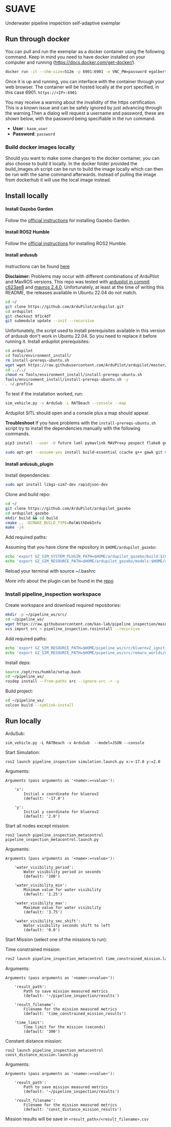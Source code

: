 # SUAVE
Underwater pipeline inspection self-adaptive exemplar

## Run through docker

You can pull and run the exemplar as a docker container using the following command. Keep in mind you need to have docker installed on your computer and running (https://docs.docker.com/get-docker/).

```Bash
docker run -it --shm-size=512m -p 6901:6901 -e VNC_PW=password egalberts/suave:dev
```

Once it is up and running, you can interface with the container through your web browser. The container will be hosted locally at the port specified, in this case 6901.
`https://<IP>:6901`

You may receive a warning about the invalidity of the https certification. This is a known issue and can be safely ignored by just advancing through the warning.Then a dialog will request a username and password, these are shown below, with the password being specifiable in the run command. 

 - **User** : `kasm_user`
 - **Password**: `password`

### Build docker images locally
Should you want to make some changes to the docker container, you can also choose to build it locally. In the docker folder provided the build_images.sh script can be run to build the image locally which can then be run with the same command afterwards. Instead of pulling the image from dockerhub it will use the local image instead.

## Install locally

#### Install Gazebo Garden

Follow the [official instructions](https://gazebosim.org/docs/garden/install_ubuntu) for installing Gazebo Garden.

#### Install ROS2 Humble

Follow the [official instructions](https://docs.ros.org/en/humble/Installation/Ubuntu-Install-Debians.html) for installing ROS2 Humble.

#### Install ardusub

Instructions can be found [here](https://ardupilot.org/dev/docs/building-setup-linux.html#building-setup-linux)

**Disclaimer:**
Problems may occur with different combinations of ArduPilot and MavROS versions. This repo was tested with [ardupilot in commit c623ae8](https://github.com/ArduPilot/ardupilot/tree/9f1c4df5e744d58d3089671926bb964c924b2090) and [mavros 2.4.0](https://github.com/mavlink/mavros/tree/10569e626a36d8c69fc78749bb83c112a00e2be8). Unfortunately, at least at the time of writing this README, the releases available in Ubuntu 22.04 do not match.

```Bash
cd ~/
git clone https://github.com/ArduPilot/ardupilot.git
cd ardupilot
git checkout 9f1c4df
git submodule update --init --recursive
```

Unfortunately, the script used to install prerequisites available in this
version of ardusub don't work in Ubuntu 22.04. So you need to replace it before
running it. Install ardupilot prerequisites:

```Bash
cd ardupilot
cd Tools/environment_install/
rm install-prereqs-ubuntu.sh
wget wget https://raw.githubusercontent.com/ArduPilot/ardupilot/master/Tools/environment_install/install-prereqs-ubuntu.sh
cd ../../
chmod +x Tools/environment_install/install-prereqs-ubuntu.sh
Tools/environment_install/install-prereqs-ubuntu.sh -y
. ~/.profile
```

To test if the installation worked, run:

```Bash
sim_vehicle.py -v ArduSub -L RATBeach --console --map
```

Ardupilot SITL should open and a console plus a map should appear.

**Troubleshoot**
If you have problems with the `install-prereqs-ubuntu.sh` script try to install the dependencies manually with the following commands.

```Bash
pip3 install --user -U future lxml pymavlink MAVProxy pexpect flake8 geocoder empy dronecan pygame intelhex
```

```Bash
sudo apt-get --assume-yes install build-essential ccache g++ gawk git make wget python-is-python3 libtool libxml2-dev libxslt1-dev python3-dev python3-pip python3-setuptools python3-numpy python3-pyparsing python3-psutil xterm python3-matplotlib python3-serial python3-scipy python3-opencv libcsfml-dev libcsfml-audio2.5 libcsfml-dev libcsfml-graphics2.5 libcsfml-network2.5 libcsfml-system2.5 libcsfml-window2.5 libsfml-audio2.5 libsfml-dev libsfml-graphics2.5 libsfml-network2.5 libsfml-system2.5 libsfml-window2.5 python3-yaml libpython3-stdlib python3-wxgtk4.0 fonts-freefont-ttf libfreetype6-dev libpng16-16 libportmidi-dev libsdl-image1.2-dev libsdl-mixer1.2-dev libsdl-ttf2.0-dev libsdl1.2-dev libtool-bin g++-arm-linux-gnueabihf lcov gcovr
```

#### Install ardusub_plugin

Install dependencies:

```Bash
sudo apt install libgz-sim7-dev rapidjson-dev
```

Clone and build repo:

```Bash
cd ~/
git clone https://github.com/ArduPilot/ardupilot_gazebo
cd ardupilot_gazebo
mkdir build && cd build
cmake .. -DCMAKE_BUILD_TYPE=RelWithDebInfo
make -j4
```

Add required paths:

Assuming that you have clone the repository in `$HOME/ardupilot_gazebo`:
```bash
echo 'export GZ_SIM_SYSTEM_PLUGIN_PATH=$HOME/ardupilot_gazebo/build:${GZ_SIM_SYSTEM_PLUGIN_PATH}' >> ~/.bashrc
echo 'export GZ_SIM_RESOURCE_PATH=$HOME/ardupilot_gazebo/models:$HOME/ardupilot_gazebo/worlds:${GZ_SIM_RESOURCE_PATH}' >> ~/.bashrc
```

Reload your terminal with source ~/.bashrc

More info about the plugin can be found in the [repo](https://github.com/ArduPilot/ardupilot_gazebo/)

### Install pipeline_inspection workspace

Create workspace and download required repositories:
```Bash
mkdir -p ~/pipeline_ws/src/
cd ~/pipeline_ws/
wget https://raw.githubusercontent.com/kas-lab/pipeline_inspection/main/pipeline_inspection/pipeline_inspection.rosinstall
vcs import src < pipeline_inspection.rosinstall --recursive
```

Add required paths:
```Bash
echo 'export GZ_SIM_RESOURCE_PATH=$HOME/pipeline_ws/src/bluerov2_ignition/models:$HOME/pipeline_ws/src/bluerov2_ignition/worlds:${GZ_SIM_RESOURCE_PATH}' >> ~/.bashrc
echo 'export GZ_SIM_RESOURCE_PATH=$HOME/pipeline_ws/src/remaro_worlds/models:$HOME/pipeline_ws/src/remaro_worlds/worlds:${GZ_SIM_RESOURCE_PATH}' >> ~/.bashrc
```

Install deps:
```Bash
source /opt/ros/humble/setup.bash
cd ~/pipeline_ws/
rosdep install --from-paths src --ignore-src -r -y
```

Build project:
```Bash
cd ~/pipeline_ws/
colcon build --symlink-install
```

## Run locally

ArduSub:
```
sim_vehicle.py -L RATBeach -v ArduSub  --model=JSON --console
```

Start Simulation:
```
ros2 launch pipeline_inspection simulation.launch.py x:=-17.0 y:=2.0
```

Arguments:
```
Arguments (pass arguments as '<name>:=<value>'):

    'x':
        Initial x coordinate for bluerov2
        (default: '-17.0')

    'y':
        Initial y coordinate for bluerov2
        (default: '2.0')
```

Start all nodes except mission:
```
ros2 launch pipeline_inspection_metacontrol pipeline_inspection_metacontrol.launch.py
```

Arguments:
```
Arguments (pass arguments as '<name>:=<value>'):

    'water_visibility_period':
        Water visibility period in seconds
        (default: '100')

    'water_visibility_min':
        Minimum value for water visibility
        (default: '1.25')

    'water_visibility_max':
        Maximum value for water visibility
        (default: '3.75')

    'water_visibility_sec_shift':
        Water visibility seconds shift to left
        (default: '0.0')
```

Start Mission (select one of the missions to run):

Time constrained mission:
```Bash
ros2 launch pipeline_inspection_metacontrol time_constrained_mission.launch.py time_limit:=300
```

Arguments:
```
Arguments (pass arguments as '<name>:=<value>'):

    'result_path':
        Path to save mission measured metrics
        (default: '~/pipeline_inspection/results')

    'result_filename':
        Filename for the mission measured metrics
        (default: 'time_constrained_mission_results')

    'time_limit':
        Time limit for the mission (seconds)
        (default: '300')
```


Constant distance mission:
```
ros2 launch pipeline_inspection_metacontrol const_distance_mission.launch.py
```

Arguments:
```
Arguments (pass arguments as '<name>:=<value>'):

    'result_path':
        Path to save mission measured metrics
        (default: '~/pipeline_inspection/results')

    'result_filename':
        Filename for the mission measured metrics
        (default: 'const_distance_mission_results')

```

Mission results will be save in `<result_path>/<result_filename>.csv`
